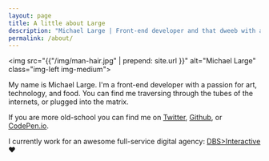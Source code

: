 ```yaml
---
layout: page
title: A little about Large
description: "Michael Large | Front-end developer and that dweeb with a beard."
permalink: /about/
---
```


<img src="{{"/img/man-hair.jpg" | prepend: site.url }}" alt="Michael Large" class="img-left img-medium">

My name is Michael Large. I'm a front-end developer with a passion for art, technology, and food. You can find me traversing through the tubes of the internets, or plugged into the matrix.

If you are more old-school you can find me on [Twitter][ca21e167], [Github][97e94645], or [CodePen.io][a294be94].

I currently work for an awesome full-service digital agency: [DBS>Interactive][306dc1da] ♥

  [a294be94]: http://codepen.io/codethebeard "My Codepen account"
  [97e94645]: http://github.com/codethebeard "My public repos"
  [ca21e167]: https://twitter.com/codethebeard "My Twitter Feed"
  [306dc1da]: https://www.dbswebsite.com/ "DBS Interactive"
